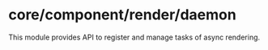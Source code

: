 # core/component/render/daemon

This module provides API to register and manage tasks of async rendering.
